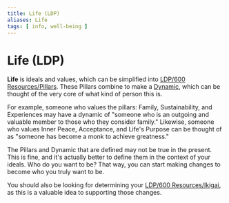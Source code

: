 ```yaml
---
title: Life (LDP)
aliases: Life
tags: [ info, well-being ]
---
```

# Life (LDP)
**Life** is ideals and values, which can be simplified into [LDP/600 Resources/Pillars](None). These Pillars combine to make a [Dynamic](None), which can be thought of the very core of what kind of person this is.

For example, someone who values the pillars: Family, Sustainability, and Experiences may have a dynamic of "someone who is an outgoing and valuable member to those who they consider family." Likewise, someone who values Inner Peace, Acceptance, and Life's Purpose can be thought of as "someone has become a monk to achieve greatness."

The Pillars and Dynamic that are defined may not be true in the present. This is fine, and it's actually better to define them in the context of your ideals. Who do you want to be? That way, you can start making changes to become who you truly want to be.

You should also be looking for determining your [LDP/600 Resources/Ikigai](None), as this is a valuable idea to supporting those changes.